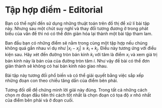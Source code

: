 # Tập hợp điểm - Editorial

Bạn có thể nghĩ đến sử dụng những thuật toán trên đồ thị để xử lí bài tập này. Nhưng sau một chút suy nghĩ và thay đổi tương đương ở trong phát biểu của vấn đề thì nó có thể đơn giản hóa lại thành một bài tập tham lam.

Ban đầu bạn có những điểm sẽ nằm trong cùng một tập hợp nếu chúng không quá gần nhau ví dụ như $|x_i - x_j| \ge k_i + k_j$. Điều này tương ứng với điều kiện sau. Hãy xét đến đường tròn bán kính $k_i$ với tâm là điểm $x_i$ và xem giá trị bán kính này là bán của của đường tròn tâm $i$. Như vậy đề bài có thể đơn giản thành sẽ không có hai bán kính nào giao nhau.

Bài tập này tương đối phổ biến và có thể giải quyết bằng việc sắp xếp những đoạn con theo chiều tăng dần của điểm bên phải.

Tương đối dễ để chứng minh lời giải này đúng. Trong tất cả những cách chọn $m$ đoạn đầu tiên thì cách tốt nhất là chọn đoạn có tọa độ $x$ nhỏ nhất của điểm bên phải và ở đoạn cuối.